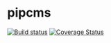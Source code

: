 # pipcms

[![Build status](https://travis-ci.org/marleenb90/pipcms.svg?branch=master)](https://travis-ci.org/marleenb90/pipcms)
[![Coverage Status](https://img.shields.io/coveralls/github/marleenb90/pipcms/master.svg)](https://coveralls.io/github/marleenb90/pipcms?branch=master&service=github)
